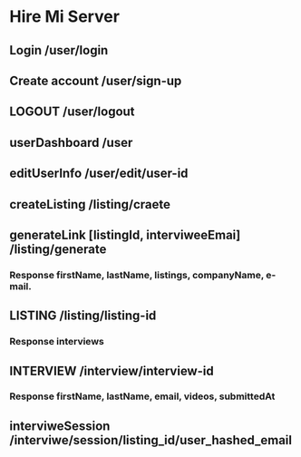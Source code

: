 # Hire Mi Server

## Login <POST> /user/login

## Create account <POST> /user/sign-up

## LOGOUT <POST> /user/logout

## userDashboard <GET> /user

## editUserInfo <PUT> /user/edit/user-id

## createListing <POST> /listing/craete

## generateLink <POST> [listingId, interviweeEmai] /listing/generate

### Response firstName, lastName, listings, companyName, e-mail.

## LISTING <GET> /listing/listing-id

### Response interviews

## INTERVIEW <GET> /interview/interview-id

### Response firstName, lastName, email, videos, submittedAt

## interviweSession /interviwe/session/listing_id/user_hashed_email
